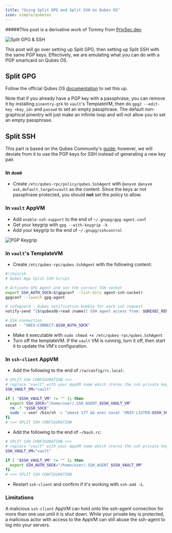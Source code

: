 ```yaml
---
title: "Using Split GPG and Split SSH on Qubes OS"
icon: simple/qubesos
---
```


#####This post is a derivative work of Tommy from [PrivSec.dev](https://privsec.dev/posts/qubes/using-split-gpg-and-split-ssh-on-qubes-os/)

![Split GPG & SSH](/assets/img/qubes/split-gpg-ssh.png)

This post will go over setting up Split GPG, then setting up Split SSH with the same PGP keys. Effectively, we are emulating what you can do with a PGP smartcard on Qubes OS.

## Split GPG

Follow the official Qubes OS [documentation](https://www.qubes-os.org/doc/split-gpg/) to set this up.

Note that if you already have a PGP key with a passphrase, you can remove it by installing `pinentry-gtk` to `vault`'s TemplateVM, then do `gpg2 --edit-key <key_id>` and `passwd` to set an empty passphrase. The default non-graphical pinentry will just make an infinite loop and will not allow you to set an empty passphrase.

## Split SSH

This part is based on the Qubes Community's [guide](https://github.com/Qubes-Community/Contents/blob/master/docs/configuration/split-ssh.md); however, we will deviate from it to use the PGP keys for SSH instead of generating a new key pair.

### In `dom0`

- Create `/etc/qubes-rpc/policy/qubes.SshAgent` with `@anyvm @anyvm ask,default_target=vault` as the content. Since the keys ar not passphrase protected, you should **not** set the policy to allow.

### In `vault` AppVM
- Add `enable-ssh-support` to the end of `~/.gnupg/gpg-agent.conf`
- Get your keygrip with `gpg --with-keygrip -k`
- Add your keygrip to the end of `~/.gnupg/sshcontrol`

![PGP Keygrip](/assets/img/qubes//keygrip.png)

### In `vault`'s TemplateVM

- Create `/etc/qubes-rpc/qubes.SshAgent` with the following content:    
```bash
#!/bin/sh
# Qubes App Split SSH Script

# Activate GPG Agent and set the correct SSH socket
export SSH_AUTH_SOCK=$(gpgconf --list-dirs agent-ssh-socket)
gpgconf --launch gpg-agent

# safeguard - Qubes notification bubble for each ssh request
notify-send "[$(qubesdb-read /name)] SSH agent access from: $QREXEC_REMOTE_DOMAIN"

# SSH connection
socat - "UNIX-CONNECT:$SSH_AUTH_SOCK"

```

- Make it executable with `sudo chmod +x /etc/qubes-rpc/qubes.SshAgent`
- Turn off the templateVM. If the `vault` VM is running, turn it off, then start it to update the VM's configuration.

### In `ssh-client` AppVM

- Add the following to the end of `/rw/config/rc.local`:
```bash
# SPLIT SSH CONFIGURATION >>>
# replace "vault" with your AppVM name which stores the ssh private key(s)
SSH_VAULT_VM="vault"

if [ "$SSH_VAULT_VM" != "" ]; then
  export SSH_SOCK="/home/user/.SSH_AGENT_$SSH_VAULT_VM"
  rm -f "$SSH_SOCK"
  sudo -u user /bin/sh -c "umask 177 && exec socat 'UNIX-LISTEN:$SSH_SOCK,fork' 'EXEC:qrexec-client-vm $SSH_VAULT_VM qubes.SshAgent'" &
fi
# <<< SPLIT SSH CONFIGURATION
```

- Add the following to the end of `~/bash.rc`:
```bash
# SPLIT SSH CONFIGURATION >>>
# replace "vault" with your AppVM name which stores the ssh private key(s)
SSH_VAULT_VM="vault"

if [ "$SSH_VAULT_VM" != "" ]; then
  export SSH_AUTH_SOCK="/home/user/.SSH_AGENT_$SSH_VAULT_VM"
fi
# <<< SPLIT SSH CONFIGURATION
```

- Restart `ssh-client` and confirm if it's working with `ssh-add -L`.

### Limitations
A malicious `ssh-client` AppVM can hold onto the ssh-agent connection for more than one use until it is shut down. While your private key is protected, a malicious actor with access to the AppVM can still abuse the ssh-agent to log into your servers.